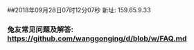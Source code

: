 ##2018年09月28日07时12分07秒 新址: 159.65.9.33
### 兔友常见问题及解答: https://github.com/wanggonging/d/blob/w/FAQ.md

